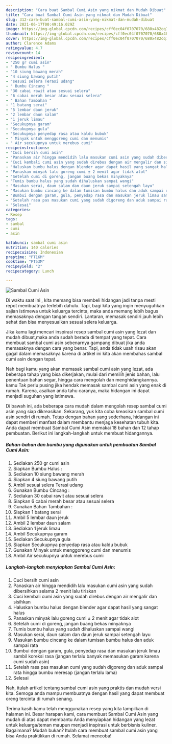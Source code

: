 ```yaml
---
description: "Cara buat Sambal Cumi Asin yang nikmat dan Mudah Dibuat"
title: "Cara buat Sambal Cumi Asin yang nikmat dan Mudah Dibuat"
slug: 312-cara-buat-sambal-cumi-asin-yang-nikmat-dan-mudah-dibuat
date: 2021-06-17T00:49:16.029Z
image: https://img-global.cpcdn.com/recipes/cff0ec04f0707070/680x482cq70/sambal-cumi-asin-foto-resep-utama.jpg
thumbnail: https://img-global.cpcdn.com/recipes/cff0ec04f0707070/680x482cq70/sambal-cumi-asin-foto-resep-utama.jpg
cover: https://img-global.cpcdn.com/recipes/cff0ec04f0707070/680x482cq70/sambal-cumi-asin-foto-resep-utama.jpg
author: Clarence Adams
ratingvalue: 4.7
reviewcount: 14
recipeingredient:
- "250 gr cumi asin"
- " Bumbu Halus "
- "10 siung bawang merah"
- "4 siung bawang putih"
- "sesuai selera Terasi udang"
- " Bumbu Cincang "
- "30 cabai rawit atau sesuai selera"
- "6 cabai merah besar atau sesuai selera"
- " Bahan Tambahan "
- "1 batang serai"
- "5 lembar daun jeruk"
- "2 lembar daun salam"
- "1 jeruk limau"
- "Secukupnya garam"
- "Secukupnya gula"
- "Secukupnya penyedap rasa atau kaldu bubuk"
- " Minyak untuk menggoreng cumi dan menumis"
- " Air secukupnya untuk merebus cumi"
recipeinstructions:
- "Cuci bersih cumi asin"
- "Panaskan air hingga mendidih lalu masukan cumi asin yang sudah dibersihkan selama 2 menit lalu tiriskan"
- "Cuci kembali cumi asin yang sudah direbus dengan air mengalir dan sisihkan"
- "Haluskan bumbu halus dengan blender agar dapat hasil yang sangat halus"
- "Panaskan minyak lalu goreng cumi ± 2 menit agar tidak alot"
- "Setelah cumi di goreng, jangan buang bekas minyaknya"
- "Tumis bumbu halus yang sudah dihaluskan sampai wangi"
- "Masukan serai, daun salam dan daun jeruk sampai setengah layu"
- "Masukan bumbu cincang ke dalam tumisan bumbu halus dan aduk sampai rata"
- "Bumbui dengan garam, gula, penyedap rasa dan masukan jeruk limau sambil koreksi rasa (jangan terlalu banyak memasukan garam karena cumi sudah asin)"
- "Setelah rasa pas masukan cumi yang sudah digoreng dan aduk sampai rata hingga bumbu meresap (jangan terlalu lama)"
- "Selesai"
categories:
- Resep
tags:
- sambal
- cumi
- asin

katakunci: sambal cumi asin 
nutrition: 140 calories
recipecuisine: Indonesian
preptime: "PT16M"
cooktime: "PT53M"
recipeyield: "2"
recipecategory: Lunch

---
```



![Sambal Cumi Asin](https://img-global.cpcdn.com/recipes/cff0ec04f0707070/680x482cq70/sambal-cumi-asin-foto-resep-utama.jpg)

Di waktu  saat ini , kita memang bisa membeli hidangan jadi tanpa mesti repot membuatnya terlebih dahulu. Tapi, bagi kita yang ingin menyuguhkan sajian istimewa untuk keluarga tercinta, maka anda memang lebih bagus memasaknya dengan tangan sendiri. Lantaran, memasak sendiri jauh lebih sehat dan bisa menyesuaikan sesuai selera keluarga.

Jika kamu lagi mencari inspirasi resep sambal cumi asin yang lezat dan mudah dibuat,maka anda sudah berada di tempat yang tepat. Cara membuat sambal cumi asin  sebenarnya gampang dibuat jika anda memasaknya dengan cara yang benar. Tapi, anda tidak usah risau akan gagal dalam memasaknya 
karena di artikel ini kita akan membahas sambal cumi asin dengan tepat.  



Nah bagi kamu yang akan memasak sambal cumi asin yang lezat, ada beberapa tahap yang bisa dikerjakan, mulai dari memilih jenis bahan, lalu penentuan bahan segar, hingga cara mengolah dan menghidangkannya. kamu Tak perlu pusing jika hendak memasak sambal cumi asin yang enak di rumah. Karena, asalkan anda  tahu caranya, maka hidangan ini dapat menjadi suguhan yang istimewa.

Di bawah ini, ada beberapa cara mudah dalam mengolah resep sambal cumi asin yang siap dikreasikan. Sekarang, yuk kita coba kreasikan sambal cumi asin sendiri di rumah. Tetap dengan bahan yang sederhana, hidangan ini dapat memberi manfaat dalam membantu menjaga kesehatan tubuh kita. Anda dapat membuat Sambal Cumi Asin memakai 18 bahan dan 12 tahap pembuatan. Berikut ini langkah-langkah untuk membuat hidangannya.

<!--inarticleads1-->

##### Bahan-bahan dan bumbu yang digunakan untuk pembuatan Sambal Cumi Asin:

1. Sediakan 250 gr cumi asin
1. Siapkan  Bumbu Halus :
1. Sediakan 10 siung bawang merah
1. Siapkan 4 siung bawang putih
1. Ambil sesuai selera Terasi udang
1. Gunakan  Bumbu Cincang :
1. Sediakan 30 cabai rawit atau sesuai selera
1. Siapkan 6 cabai merah besar atau sesuai selera
1. Gunakan  Bahan Tambahan :
1. Siapkan 1 batang serai
1. Ambil 5 lembar daun jeruk
1. Ambil 2 lembar daun salam
1. Sediakan 1 jeruk limau
1. Ambil Secukupnya garam
1. Sediakan Secukupnya gula
1. Siapkan Secukupnya penyedap rasa atau kaldu bubuk
1. Gunakan  Minyak untuk menggoreng cumi dan menumis
1. Ambil  Air secukupnya untuk merebus cumi




<!--inarticleads2-->

##### Langkah-langkah menyiapkan Sambal Cumi Asin:

1. Cuci bersih cumi asin
1. Panaskan air hingga mendidih lalu masukan cumi asin yang sudah dibersihkan selama 2 menit lalu tiriskan
1. Cuci kembali cumi asin yang sudah direbus dengan air mengalir dan sisihkan
1. Haluskan bumbu halus dengan blender agar dapat hasil yang sangat halus
1. Panaskan minyak lalu goreng cumi ± 2 menit agar tidak alot
1. Setelah cumi di goreng, jangan buang bekas minyaknya
1. Tumis bumbu halus yang sudah dihaluskan sampai wangi
1. Masukan serai, daun salam dan daun jeruk sampai setengah layu
1. Masukan bumbu cincang ke dalam tumisan bumbu halus dan aduk sampai rata
1. Bumbui dengan garam, gula, penyedap rasa dan masukan jeruk limau sambil koreksi rasa (jangan terlalu banyak memasukan garam karena cumi sudah asin)
1. Setelah rasa pas masukan cumi yang sudah digoreng dan aduk sampai rata hingga bumbu meresap (jangan terlalu lama)
1. Selesai




Nah, itulah artikel tentang  sambal cumi asin  yang praktis dan mudah versi kita. Semoga anda mampu membuatnya dengan hasil yang dapat membuat oreng tercinta di rumah senang. 

Terima kasih kamu telah menggunakan resep yang kita tampilkan di halaman ini. Besar harapan kami, cara membuat  Sambal Cumi Asin yang mudah di atas dapat membantu Anda menyiapkan hidangan yang lezat untuk keluarga/teman maupun menjadi inspirasi untuk berbisnis kuliner. Bagaimana? Mudah bukan? Itulah cara membuat sambal cumi asin yang bisa Anda praktikkan di rumah. Selamat mencoba!

